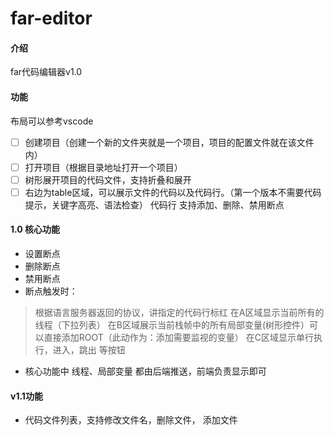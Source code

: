 # far-editor

#### 介绍
far代码编辑器v1.0

#### 功能
布局可以参考vscode
- [ ] 创建项目（创建一个新的文件夹就是一个项目，项目的配置文件就在该文件内）
- [ ] 打开项目（根据目录地址打开一个项目）
- [ ] 树形展开项目的代码文件，支持折叠和展开
- [ ] 右边为table区域，可以展示文件的代码以及代码行。（第一个版本不需要代码提示，关键字高亮、语法检查） 代码行 支持添加、删除、禁用断点
#### 1.0 核心功能
- 设置断点
- 删除断点
- 禁用断点
- 断点触发时：
> 根据语言服务器返回的协议，讲指定的代码行标红
> 在A区域显示当前所有的线程（下拉列表）
> 在B区域展示当前栈帧中的所有局部变量(树形控件）可以直接添加ROOT（此动作为：添加需要监视的变量）
> 在C区域显示单行执行，进入，跳出 等按钮

- 核心功能中 线程、局部变量 都由后端推送，前端负责显示即可 

#### v1.1功能
- 代码文件列表，支持修改文件名，删除文件， 添加文件



